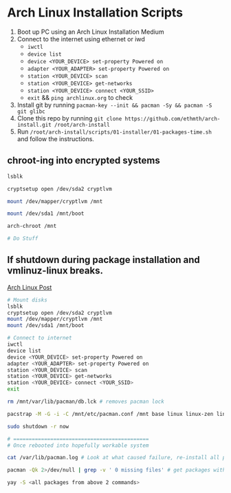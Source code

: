 # Arch Linux Installation Scripts

1. Boot up PC using an Arch Linux Installation Medium
2. Connect to the internet using ethernet or iwd
   - `iwctl`
   - `device list`
   - `device <YOUR_DEVICE> set-property Powered on`
   - `adapter <YOUR_ADAPTER> set-property Powered on`
   - `station <YOUR_DEVICE> scan`
   - `station <YOUR_DEVICE> get-networks`
   - `station <YOUR_DEVICE> connect <YOUR_SSID>`
   - `exit` && `ping archlinux.org` to check
3. Install git by running `pacman-key --init && pacman -Sy && pacman -S git glibc`
4. Clone this repo by running `git clone https://github.com/ethmth/arch-install.git /root/arch-install`
5. Run `/root/arch-install/scripts/01-installer/01-packages-time.sh` and follow the instructions.

## chroot-ing into encrypted systems

```sh
lsblk

cryptsetup open /dev/sda2 cryptlvm

mount /dev/mapper/cryptlvm /mnt

mount /dev/sda1 /mnt/boot

arch-chroot /mnt

# Do Stuff
```

## If shutdown during package installation and vmlinuz-linux breaks.

[Arch Linux Post](https://bbs.archlinux.org/viewtopic.php?id=263320)

```sh
# Mount disks
lsblk
cryptsetup open /dev/sda2 cryptlvm
mount /dev/mapper/cryptlvm /mnt
mount /dev/sda1 /mnt/boot

# Connect to internet
iwctl
device list
device <YOUR_DEVICE> set-property Powered on
adapter <YOUR_ADAPTER> set-property Powered on
station <YOUR_DEVICE> scan
station <YOUR_DEVICE> get-networks
station <YOUR_DEVICE> connect <YOUR_SSID>
exit

rm /mnt/var/lib/pacman/db.lck # removes pacman lock

pacstrap -M -G -i -C /mnt/etc/pacman.conf /mnt base linux linux-zen linux-lts linux-firmware nvidia-dkms # omit nvidia if necessary

sudo shutdown -r now

# ============================================
# Once rebooted into hopefully workable system

cat /var/lib/pacman.log # Look at what caused failure, re-install all packages that were part of that transaction

pacman -Qk 2>/dev/null | grep -v ' 0 missing files' # get packages with missing files

yay -S <all packages from above 2 commands>

```

